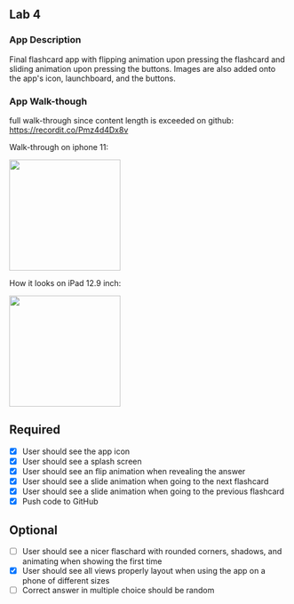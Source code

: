 ## Lab 4

### App Description
Final flashcard app with flipping animation upon pressing the flashcard and sliding animation upon pressing the buttons. Images are also added onto the app's icon, launchboard, and the buttons.

### App Walk-though
full walk-through since content length is exceeded on github: https://recordit.co/Pmz4d4Dx8v

Walk-through on iphone 11:

<img src="http://g.recordit.co/qgudjAARQW.gif" width=200><br>

How it looks on iPad 12.9 inch:

<img src="http://g.recordit.co/yIiDjhqXWH.gif" width=200><br>


## Required
- [x] User should see the app icon 
- [x] User should see a splash screen
- [x] User should see an flip animation when revealing the answer
- [x] User should see a slide animation when going to the next flashcard
- [x] User should see a slide animation when going to the previous flashcard
- [x] Push code to GitHub
## Optional
- [ ] User should see a nicer flaschard with rounded corners, shadows, and animating when showing the first time
- [x] User should see all views properly layout when using the app on a phone of different sizes
- [ ] Correct answer in multiple choice should be random

